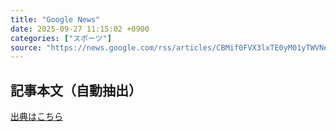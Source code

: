 ```yaml
---
title: "Google News"
date: 2025-09-27 11:15:02 +0900
categories: ["スポーツ"]
source: "https://news.google.com/rss/articles/CBMif0FVX3lxTE0yM01yTWVNeWJ2UzZPQ1A1dzN0R0NJZ0RyUk9mS2JFa1kzMEtMYzVha19VaElaazRPQ2RYOWJWb3AxR09ZRzdvS3JXRmFOT0I0aWc4RmxjRkMzc0cyNUNSTGtFUGFVS2pIanhHSHR2SzlQTDRXaW5idXZYZ0RaMHM?oc=5"
---
```


## 記事本文（自動抽出）
<body class="y0K44d EA71Tc" id="readabilityBody"></body>

[出典はこちら](https://news.google.com/rss/articles/CBMif0FVX3lxTE0yM01yTWVNeWJ2UzZPQ1A1dzN0R0NJZ0RyUk9mS2JFa1kzMEtMYzVha19VaElaazRPQ2RYOWJWb3AxR09ZRzdvS3JXRmFOT0I0aWc4RmxjRkMzc0cyNUNSTGtFUGFVS2pIanhHSHR2SzlQTDRXaW5idXZYZ0RaMHM?oc=5)
